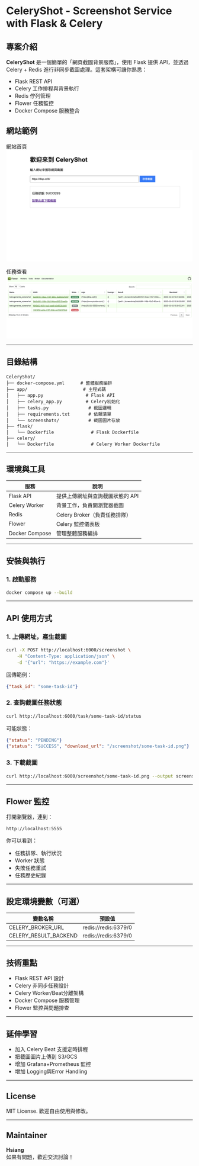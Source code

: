 # CeleryShot - Screenshot Service with Flask & Celery

## 專案介紹
**CeleryShot** 是一個簡單的「網頁截圖背景服務」，使用 Flask 提供 API，並透過 Celery + Redis 進行非同步截圖處理。這套架構可讓你熟悉：

- Flask REST API
- Celery 工作排程與背景執行
- Redis 佇列管理
- Flower 任務監控
- Docker Compose 服務整合


## 網站範例
網站首頁
![目前結果](imgs/demo.png)

任務查看
![目前結果](imgs/demo2.png)

---

## 目錄結構
```
CeleryShot/
├── docker-compose.yml      # 整體服務編排
├── app/                     # 主程式碼
│   ├── app.py                # Flask API
│   ├── celery_app.py         # Celery初始化
│   ├── tasks.py               # 截圖邏輯
│   ├── requirements.txt       # 依賴清單
│   └── screenshots/           # 截圖圖片存放
├── flask/
│   └── Dockerfile              # Flask Dockerfile
├── celery/
│   └── Dockerfile              # Celery Worker Dockerfile
```

---

## 環境與工具
| 服務 | 說明 |
|---|---|
| Flask API | 提供上傳網址與查詢截圖狀態的 API |
| Celery Worker | 背景工作，負責開瀏覽器截圖 |
| Redis | Celery Broker（負責任務排隊） |
| Flower | Celery 監控儀表板 |
| Docker Compose | 管理整體服務編排 |

---

## 安裝與執行
### 1. 啟動服務
```bash
docker compose up --build
```

---

## API 使用方式
### 1. 上傳網址，產生截圖
```bash
curl -X POST http://localhost:6000/screenshot \
    -H "Content-Type: application/json" \
    -d '{"url": "https://example.com"}'
```
回傳範例：
```json
{"task_id": "some-task-id"}
```

### 2. 查詢截圖任務狀態
```bash
curl http://localhost:6000/task/some-task-id/status
```
可能狀態：
```json
{"status": "PENDING"}
{"status": "SUCCESS", "download_url": "/screenshot/some-task-id.png"}
```

### 3. 下載截圖
```bash
curl http://localhost:6000/screenshot/some-task-id.png --output screenshot.png
```

---

## Flower 監控
打開瀏覽器，連到：
```
http://localhost:5555
```
你可以看到：
- 任務排隊、執行狀況
- Worker 狀態
- 失敗任務重試
- 任務歷史紀錄

---

## 設定環境變數（可選）
| 變數名稱 | 預設值 |
|---|---|
| CELERY_BROKER_URL | redis://redis:6379/0 |
| CELERY_RESULT_BACKEND | redis://redis:6379/0 |

---

## 技術重點
- Flask REST API 設計
- Celery 非同步任務設計
- Celery Worker/Beat分離架構
- Docker Compose 服務管理
- Flower 監控與問題排查

---

## 延伸學習
- 加入 Celery Beat 支援定時排程
- 把截圖圖片上傳到 S3/GCS
- 增加 Grafana+Prometheus 監控
- 增加 Logging與Error Handling

---

## License
MIT License. 歡迎自由使用與修改。

---

## Maintainer
**Hsiang**  
如果有問題，歡迎交流討論！

